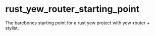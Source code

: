 # rust_yew_router_starting_point
The barebones starting point for a rust yew project with yew-router + stylist.
